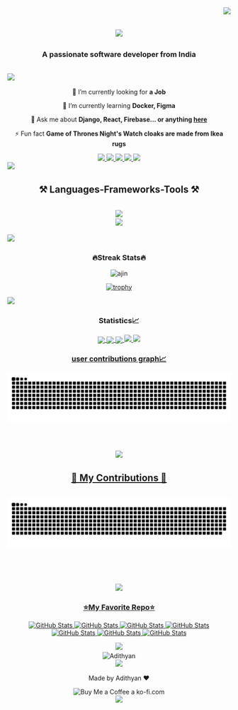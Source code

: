 <img align="right" src="https://visitor-badge.laobi.icu/badge?page_id=salesp07.salesp07" />

<h1 align="center">
    <img src="https://readme-typing-svg.herokuapp.com/?font=Righteous&size=35&center=true&vCenter=true&width=500&height=70&duration=4000&lines=Hi+There!+👋;+I'm+Adithyan+S!;" />
</h1>

<h3 align="center">A passionate software developer from India</h3>

<br/>
<img src="https://user-images.githubusercontent.com/73097560/115834477-dbab4500-a447-11eb-908a-139a6edaec5c.gif">
<div align="center">
 
 🔭 I’m currently looking for **a Job**
 
 🌱 I’m currently learning **Docker, Figma**

💬 Ask me about **Django, React, Firebase... or anything [here](https://github.com/adithyan313/adithyan313/issues)**

⚡ Fun fact **Game of Thrones Night's Watch cloaks are made from Ikea rugs**

 </div>
 
<div align="center"> 
    <a href="https://www.instagram.com/adhi____s/?hl=en">
        <img src="https://img.shields.io/badge/Instagram-E4405F?style=for-the-badge&logo=instagram&logoColor=white"/>
    </a>
    <a href="https://wa.me/9443835541">
        <img src="https://img.shields.io/badge/WhatsApp-25D366?style=for-the-badge&logo=whatsapp&logoColor=white"/>
    </a>
  <a href="aadhiadithyan313@gmail.com">
    <img src="https://img.shields.io/badge/Gmail-333333?style=for-the-badge&logo=gmail&logoColor=red" />
  </a>
  <a href="https://www.linkedin.com/in/adithyan313/" target="_blank">
    <img src="https://img.shields.io/badge/LinkedIn-0077B5?style=for-the-badge&logo=linkedin&logoColor=white" target="_blank" />
  </a>
  <a href="https://adithyanweb-adithyan313s-projects.vercel.app/" target="_blank">
     <img src="https://img.shields.io/badge/Portfolio-FF5722?style=for-the-badge&logo=todoist&logoColor=white" target="_blank" /> <!-- sqlite, safari, google-chrome are other good icon options -->
  </a>
</div>

 <img src="https://user-images.githubusercontent.com/73097560/115834477-dbab4500-a447-11eb-908a-139a6edaec5c.gif">
 
<h2 align="center">⚒️ Languages-Frameworks-Tools ⚒️</h2>
<br/>
<div align="center">
    <img src="https://skillicons.dev/icons?i=react,bootstrap,html,css,vscode,github,tailwind,git" /><br/>
    <img src="https://skillicons.dev/icons?i=python,javascript,django,firebase,mysql,figma,vercel,postman,vite" /><br>
</div>

<br/>
<img src="https://user-images.githubusercontent.com/73097560/115834477-dbab4500-a447-11eb-908a-139a6edaec5c.gif">

<h3 align="center">🔥Streak Stats🔥</h3>

<!-- custom streak stats: https://git.io/streak-stats -->
<p align="center"><img src="https://streak-stats.demolab.com?user=adithyan313&hide_border=true&type=png" alt="ajin" /></p>

<div align="center">
	
[![trophy](https://github-profile-trophy.vercel.app/?username=adithyan313)](https://github.com/adithyan/github-profile-trophy)

</div>

<img src="https://user-images.githubusercontent.com/73097560/115834477-dbab4500-a447-11eb-908a-139a6edaec5c.gif"><h3 align="center">Statistics📈</h3>
<div align="center">
<a href="https://github.com/adithyan313">
<img align="center" src="http://github-profile-summary-cards.vercel.app/api/cards/stats?username=adithyan313&theme=2077" height="180em" />

<img align="center" src="http://github-profile-summary-cards.vercel.app/api/cards/productive-time?username=adithyan313&theme=2077" height="180em" />
<img align="center" src="http://github-profile-summary-cards.vercel.app/api/cards/profile-details?username=adithyan313&theme=2077" height="180em" />


<img src="/assets/images/horizontal-divider-gradient.gif">
<img src="https://user-images.githubusercontent.com/73097560/115834477-dbab4500-a447-11eb-908a-139a6edaec5c.gif"><h3 align="center">user contributions graph📈</h3>

![snake gif](https://github.com/ajin597/ajin597/blob/output/github-contribution-grid-snake.svg)

<br/><br/>


<img src="https://user-images.githubusercontent.com/73097560/115834477-dbab4500-a447-11eb-908a-139a6edaec5c.gif">

<br/>

<div align="center">
  <h2>🐍 My Contributions 🐍</h2>
  <br>
  <img alt="snake eating my contributions" src="https://raw.githubusercontent.com/salesp07/salesp07/output/github-contribution-grid-snake.svg" />
  
  <br/><br/><br/>
</div>

<img src="https://user-images.githubusercontent.com/73097560/115834477-dbab4500-a447-11eb-908a-139a6edaec5c.gif">

<h3 align="center">⭐My Favorite Repo⭐</h3>

<div>
  <p align="center">
	<a href="https://github.com/adithyan313/MovieTicketBooking.git">
      		<img src="https://github-readme-stats.vercel.app/api/pin/?username=adithyan313&repo=MovieTicketBooking&theme=transparent" alt="GitHub Stats" />
    	</a>
	<a href="https://github.com/adithyan313/Footwear__Project.git">
      		<img src="https://github-readme-stats.vercel.app/api/pin/?username=adithyan313&repo=Footwear__Project&theme=transparent" alt="GitHub Stats" />
    	</a>
	<a href="https://github.com/adithyan313/React-Medico-Project.git">
      		<img src="https://github-readme-stats.vercel.app/api/pin/?username=adithyan313&repo=React-Medico-Project&theme=transparent" alt="GitHub Stats" />
    	</a>
	<a href="https://github.com/adithyan313/Calculator.git">
      		<img src="https://github-readme-stats.vercel.app/api/pin/?username=adithyan313&repo=Calculator&theme=transparent" alt="GitHub Stats" />
    	</a>
    	<a href="https://github.com/adithyan313/DjangoMedico-Project.git">
      		<img src="https://github-readme-stats.vercel.app/api/pin/?username=adithyan313&repo=DjangoMedico-Project&theme=transparent" alt="GitHub Stats" />
    	</a>
    	<a href="https://github.com/adithyan313/MyPortfolio.git">
      		<img src="https://github-readme-stats.vercel.app/api/pin/?username=adithyan313&repo=MyPortfolio&theme=transparent" alt="GitHub Stats" />
    	</a>
    	<a href="https://github.com/adithyan313/MusicLibrary.git">
      		<img src="https://github-readme-stats.vercel.app/api/pin/?username=adithyan313&repo=MusicLibrary&theme=transparent" alt="GitHub Stats" />
    	</a>
</div>
<img src="https://user-images.githubusercontent.com/73097560/115834477-dbab4500-a447-11eb-908a-139a6edaec5c.gif">
<div align="center"
<a href="https://ko-fi.com/Adithyan"> <img align="center" src="https://cdn.ko-fi.com/cdn/kofi3.png?v=3" height="50" width="210" alt="Adithyan" /></a>
</div>

<img src="https://user-images.githubusercontent.com/73097560/115834477-dbab4500-a447-11eb-908a-139a6edaec5c.gif">
<div align="center">
	
<p>Made by Adithyan ❤</p>
	<img height='64' style='border:0px;height:64px;' src='https://media1.giphy.com/media/v1.Y2lkPTc5MGI3NjExNDU5eTk4cG92bjgyazZsamttNnNpdGV4dWR2MXV2bml4MWQ1aGVoNiZlcD12MV9naWZzX3NlYXJjaCZjdD1n/bGgsc5mWoryfgKBx1u/giphy.webp' border='0' alt='Buy Me a Coffee a ko-fi.com' />
</div>
<img src="https://user-images.githubusercontent.com/73097560/115834477-dbab4500-a447-11eb-908a-139a6edaec5c.gif">
<br/>
